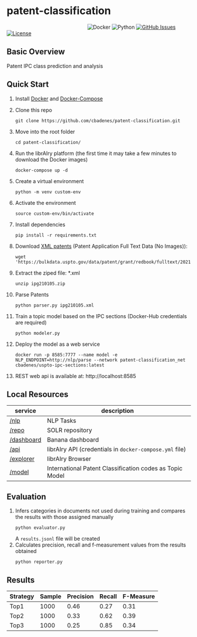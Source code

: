# patent-classification

&nbsp;&nbsp;&nbsp;&nbsp;&nbsp;&nbsp;&nbsp;&nbsp;&nbsp;&nbsp;&nbsp;&nbsp;&nbsp;&nbsp;&nbsp;&nbsp;&nbsp;&nbsp;&nbsp;&nbsp;&nbsp;&nbsp;&nbsp;&nbsp;&nbsp;&nbsp;&nbsp;&nbsp;&nbsp;&nbsp;&nbsp;&nbsp;&nbsp;&nbsp;&nbsp;&nbsp;&nbsp;&nbsp;&nbsp;&nbsp;&nbsp;&nbsp;&nbsp;&nbsp;&nbsp;&nbsp;&nbsp;&nbsp;&nbsp;&nbsp;&nbsp;&nbsp;&nbsp;&nbsp;&nbsp;
![Docker](https://img.shields.io/badge/docker-v3+-blue.svg)
![Python](https://img.shields.io/badge/python-v3+-blue.svg)
[![GitHub Issues](https://img.shields.io/github/issues/cbadenes/patent-classification.svg)](https://github.com/cbadenes/patent-classification/issues)
[![License](https://img.shields.io/badge/license-Apache2.0-blue.svg)](https://opensource.org/licenses/Apache-2.0)

## Basic Overview
Patent IPC class prediction and analysis


## Quick Start

1. Install [Docker](https://docs.docker.com/install/) and [Docker-Compose](https://docs.docker.com/compose/install/)
1. Clone this repo

	```
	git clone https://github.com/cbadenes/patent-classification.git
	```
1. Move into the root folder
	```
	cd patent-classification/
	```
1. Run the librAIry platform (the first time it may take a few minutes to download the Docker images)
    ````
    docker-compose up -d
    ````  
1. Create a virtual environment
    ```
    python -m venv custom-env
    ```
1. Activate the environment
    ```
    source custom-env/bin/activate
    ```
1. Install dependencies
    ```
    pip install -r requirements.txt
    ```
1. Download [XML patents](https://bulkdata.uspto.gov/data/patent/grant/redbook/fulltext/2021/) (Patent Application Full Text Data (No Images)): 
    ````
    wget 'https://bulkdata.uspto.gov/data/patent/grant/redbook/fulltext/2021/ipg210105.zip'
    ````
1. Extract the ziped file: *.xml
    ````
    unzip ipg210105.zip
    ````
1. Parse Patents
    ```
    python parser.py ipg210105.xml
    ```  
1. Train a topic model based on the IPC sections (Docker-Hub credentials are required)
    ```
    python modeler.py
    ```  
1. Deploy the model as a web service
    ```
    docker run -p 8585:7777 --name model -e NLP_ENDPOINT=http://nlp/parse --network patent-classification_net cbadenes/uspto-ipc-sections:latest
    ```  
1. REST web api is available at: http://localhost:8585

## Local Resources

|               service                                                   |            description                                      |
|-------------------------------------------------------------------------|-------------------------------------------------------------|
|    [/nlp](http://localhost:8082/parse)                  				  |    NLP Tasks                                                |
|    [/repo](http://localhost:8983)                          			  |    SOLR repository                                          |
|    [/dashboard](http://localhost:8983/solr/banana/#/dashboard)          |    Banana dashboard                                         |
|    [/api](http://localhost:8081)                              		  |    librAIry API (credentials in `docker-compose.yml` file)  |
|    [/explorer](http://localhost:8080)                              	  |    librAIry Browser                                         |
|    [/model](http://localhost:8585)                                      |    International Patent Classification codes as Topic Model |

## Evaluation

1. Infers categories in documents not used during training and compares the results with those assigned manually
    ````
	python evaluator.py
	````
	A `results.jsonl` file will be created
1. Calculates precision, recall and f-measurement values from the results obtained
    ````
    python reporter.py
	````
	
## Results


| Strategy |  Sample | Precision |   Recall | F-Measure |
|----------|---------|-----------|----------|-----------|
|   Top1   |  1000   | 0.46      | 0.27     |   0.31    |
|   Top2   |  1000   | 0.33      | 0.62     |   0.39    |
|   Top3   |  1000   | 0.25      | 0.85     |   0.34    |
 